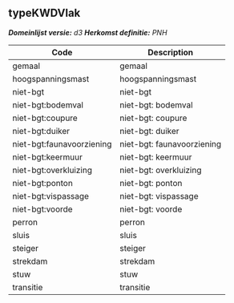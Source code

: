 ## typeKWDVlak

*__Domeinlijst versie:__ d3*
*__Herkomst definitie:__ PNH*

|__Code__ |__Description__	|
|	---	|	---	|
| gemaal | gemaal |
| hoogspanningsmast | hoogspanningsmast |
| niet-bgt | niet-bgt |
| niet-bgt:bodemval | niet-bgt: bodemval |
| niet-bgt:coupure | niet-bgt: coupure |
| niet-bgt:duiker | niet-bgt: duiker |
| niet-bgt:faunavoorziening | niet-bgt: faunavoorziening |
| niet-bgt:keermuur | niet-bgt: keermuur |
| niet-bgt:overkluizing | niet-bgt: overkluizing |
| niet-bgt:ponton | niet-bgt: ponton |
| niet-bgt:vispassage | niet-bgt: vispassage |
| niet-bgt:voorde | niet-bgt: voorde |
| perron | perron |
| sluis | sluis |
| steiger | steiger |
| strekdam | strekdam |
| stuw | stuw |
| transitie | transitie |
